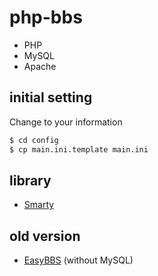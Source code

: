 # php-bbs

- PHP
- MySQL
- Apache

## initial setting

Change to your information

```bash
$ cd config
$ cp main.ini.template main.ini
```

## library

- [Smarty](https://www.smarty.net/)

## old version

- [EasyBBS](https://github.com/kyoronet/php-simple-bbs) (without MySQL)
